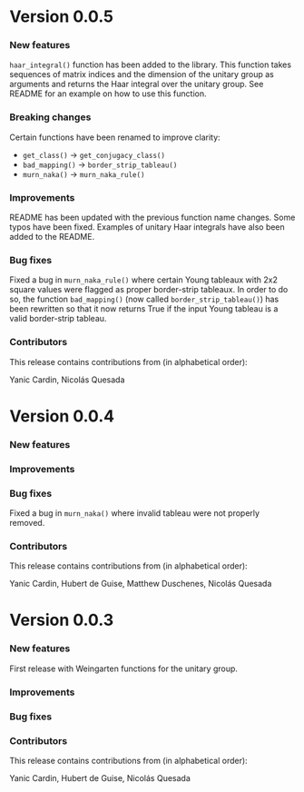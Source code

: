 # Version 0.0.5

### New features

`haar_integral()` function has been added to the library. This function takes sequences of matrix indices and the dimension of the unitary group as arguments and returns the Haar integral over the unitary group. See README for an example on how to use this function.

### Breaking changes

Certain functions have been renamed to improve clarity:
* `get_class()` -> `get_conjugacy_class()`
* `bad_mapping()` -> `border_strip_tableau()`
* `murn_naka()` -> `murn_naka_rule()`

### Improvements

README has been updated with the previous function name changes. Some typos have been fixed. Examples of unitary Haar integrals have also been added to the README.

### Bug fixes

Fixed a bug in `murn_naka_rule()` where certain Young tableaux with 2x2 square values were flagged as proper border-strip tableaux. In order to do so, the function `bad_mapping()` (now called `border_strip_tableau()`) has been rewritten so that it now returns True if the input Young tableau is a valid border-strip tableau.

### Contributors

This release contains contributions from (in alphabetical order):

Yanic Cardin, Nicolás Quesada

# Version 0.0.4

### New features

### Improvements

### Bug fixes

Fixed a bug in `murn_naka()` where invalid tableau were not properly removed.

### Contributors

This release contains contributions from (in alphabetical order):

Yanic Cardin, Hubert de Guise, Matthew Duschenes, Nicolás Quesada

# Version 0.0.3

### New features

First release with Weingarten functions for the unitary group.

### Improvements

### Bug fixes

### Contributors

This release contains contributions from (in alphabetical order):

Yanic Cardin, Hubert de Guise, Nicolás Quesada
